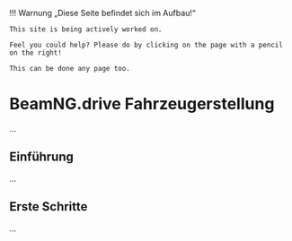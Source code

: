 !!! Warnung „Diese Seite befindet sich im Aufbau!“

```
This site is being actively worked on.

Feel you could help? Please do by clicking on the page with a pencil on the right!

This can be done any page too.
```

# BeamNG.drive Fahrzeugerstellung

...

## Einführung

...

## Erste Schritte

...
